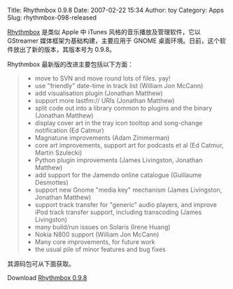 Title: Rhythmbox 0.9.8
Date: 2007-02-22 15:34
Author: toy
Category: Apps
Slug: rhythmbox-098-released

[Rhythmbox](http://www.gnome.org/projects/rhythmbox/) 是类似 Apple 中
iTunes 风格的音乐播放及管理软件，它以 GStreamer
媒体框架为基础构建，主要应用于 GNOME
桌面环境。日前，这个软件放出了新的版本，其版本号为 0.9.8。

Rhythmbox 最新版的改进主要包括以下方面：

> * move to SVN and move round lots of files. yay!  
>  * use "friendly" date-time in track list (William Jon McCann)  
>  * add visualisation plugin (Jonathan Matthew)  
>  * support more lastfm:// URIs (Jonathan Matthew)  
>  * split code out into a library common to plugins and the binary
> (Jonathan Matthew)  
>  * display cover art in the tray icon tooltop and song-change
> notification (Ed Catmur)  
>  * Magnatune improvements (Adam Zimmerman)  
>  * core art improvements, support art for podcasts et al (Ed Catmur,
> Martin Szulecki)  
>  * Python plugin improvements (James Livingston, Jonathan Matthew)  
>  * add support for the Jamendo online catalogue (Guillaume
> Desmottes)  
>  * support new Gnome "media key" mechanism (James Livingston,
> Jonathan Matthew)  
>  * support track transfer for "generic" audio players, and improve
> iPod track transfer support, including transcoding (James Livingston)  
>  * many build/run issues on Solaris (Irene Huang)  
>  * Nokia N800 support (William Jon McCann)  
>  * Many core improvements, for future work  
>  * the usual pile of minor features and bug fixes

其源码包可从下面获取。

Download [Rhythmbox
0.9.8](http://ftp.gnome.org/pub/GNOME/sources/rhythmbox/0.9/)
